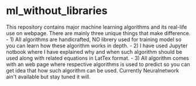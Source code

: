 # ml_without_libraries
This repository contains major machine learning algorithms and its real-life use on webpage. There are mainly three unique things that make difference. 
      - 1) All algorithms are handicrafted, NO librery used for training model so you can learn how these algorithm works in depth. 
      - 2) I have used Jupyter notbook where I have explained why and when such algorithm should be used along with related equations in LatTex format. 
      - 3) All algorithm comes with an web page where respective algorithms is used to predict so you can get idea that how such algorithm can be used.
Currently Neuralnetwork ain't available but stay tuned it will.
